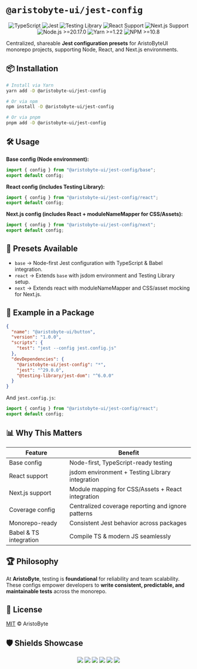 # `@aristobyte-ui/jest-config`

<p align="center">
  <img src="https://img.shields.io/badge/TypeScript-5.8-blue?style=for-the-badge&logo=typescript&logoColor=white" alt="TypeScript" />
  <img src="https://img.shields.io/badge/Jest-29-red?style=for-the-badge&logo=jest&logoColor=white" alt="Jest" />
  <img src="https://img.shields.io/badge/Testing-Library-blueviolet?style=for-the-badge&logo=testinglibrary&logoColor=white" alt="Testing Library" />
  <img src="https://img.shields.io/badge/React-Supported-61DAFB?style=for-the-badge&logo=react&logoColor=white" alt="React Support" />
  <img src="https://img.shields.io/badge/Next.js-Supported-000000?style=for-the-badge&logo=nextdotjs&logoColor=white" alt="Next.js Support" />
  <img src="https://img.shields.io/badge/Node-20.17.0+-339933?style=for-the-badge&logo=node.js&logoColor=white" alt="Node.js >=20.17.0" />
  <img src="https://img.shields.io/badge/Yarn-1.22+-2C8EBB?style=for-the-badge&logo=yarn&logoColor=white" alt="Yarn >=1.22" />
  <img src="https://img.shields.io/badge/NPM-10.8+-CB3837?style=for-the-badge&logo=npm&logoColor=white" alt="NPM >=10.8" />
</p>

Centralized, shareable **Jest configuration presets** for AristoByteUI monorepo projects, supporting Node, React, and Next.js environments.

## 📦 Installation

```bash
# Install via Yarn
yarn add -D @aristobyte-ui/jest-config

# Or via npm
npm install -D @aristobyte-ui/jest-config

# Or via pnpm
pnpm add -D @aristobyte-ui/jest-config
```

## 🛠 Usage

**Base config (Node environment):**

```ts
import { config } from "@aristobyte-ui/jest-config/base";
export default config;
```

**React config (includes Testing Library):**

```ts
import { config } from "@aristobyte-ui/jest-config/react";
export default config;
```

**Next.js config (includes React + moduleNameMapper for CSS/Assets):**

```ts
import { config } from "@aristobyte-ui/jest-config/next";
export default config;
```

## 📂 Presets Available

- `base` → Node-first Jest configuration with TypeScript & Babel integration.
- `react` → Extends `base` with jsdom environment and Testing Library setup.
- `next` → Extends react with moduleNameMapper and CSS/asset mocking for Next.js.

## 🔧 Example in a Package

```json
{
  "name": "@aristobyte-ui/button",
  "version": "1.0.0",
  "scripts": {
    "test": "jest --config jest.config.js"
  },
  "devDependencies": {
    "@aristobyte-ui/jest-config": "*",
    "jest": "^29.0.0",
    "@testing-library/jest-dom": "^6.0.0"
  }
}
```

And `jest.config.js`:

```ts
import { config } from "@aristobyte-ui/jest-config/react";
export default config;
```

## 📊 Why This Matters

| Feature                | Benefit                                            |
| ---------------------- | -------------------------------------------------- |
| Base config            | Node-first, TypeScript-ready testing               |
| React support          | jsdom environment + Testing Library integration    |
| Next.js support        | Module mapping for CSS/Assets + React integration  |
| Coverage config        | Centralized coverage reporting and ignore patterns |
| Monorepo-ready         | Consistent Jest behavior across packages           |
| Babel & TS integration | Compile TS & modern JS seamlessly                  |

## 🏆 Philosophy

At **AristoByte**, testing is **foundational** for reliability and team scalability.  
These configs empower developers to **write consistent, predictable, and maintainable tests** across the monorepo.

## 📜 License

[MIT](./LICENSE) © AristoByte

## 🛡 Shields Showcase

<p align="center">
  <img src="https://img.shields.io/badge/Consistency-100%25-green?style=for-the-badge&logo=jest" />
  <img src="https://img.shields.io/badge/Maintained-Active-brightgreen?style=for-the-badge&logo=github" />
  <img src="https://img.shields.io/badge/React-Tested-61DAFB?style=for-the-badge&logo=react" />
  <img src="https://img.shields.io/badge/Next.js-Supported-black?style=for-the-badge&logo=nextdotjs" />
  <img src="https://img.shields.io/badge/Babel-Integrated-F9DC3E?style=for-the-badge&logo=babel&logoColor=black" />
  <img src="https://img.shields.io/badge/TypeScript-Enabled-3178C6?style=for-the-badge&logo=typescript" />
</p>
